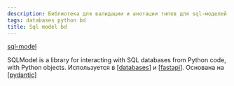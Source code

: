 ```yaml
---
description: Библиотека для валидации и анотации типов для sql-моделей в python
tags: databases python bd
title: Sql model bd
---
```

[sql-model](https://github.com/tiangolo/sqlmodel)

SQLModel is a library for interacting with SQL databases from Python code, with Python objects. Используется в [[databases]] и [[fastapi]]. Основана на [[pydantic]]

[//begin]: # "Autogenerated link references for markdown compatibility"
[databases]: databases "Databases python"
[fastapi]: fastapi "Fastapi"
[pydantic]: pydantic "Pydantic"
[//end]: # "Autogenerated link references"